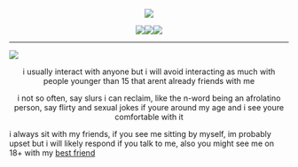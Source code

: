 <p align="center">
  <img src="https://files.catbox.moe/njiu3f.png" /></p>

   <p align="center">
  <img src="https://files.catbox.moe/ccmf8y.webp"/><img src="https://files.catbox.moe/ql5l3h.webp"/><img src="https://files.catbox.moe/hove47.webp"/></p>

---
   
   ![](https://komarev.com/ghpvc/?username=Acceptmylove&color=red)


 <p align="center">     
   i usually interact with anyone but i will avoid interacting as much with people younger than 15 that arent already friends with me

 <p align="center">    i not so often, say slurs i can reclaim, like the n-word being an afrolatino person, say flirty and sexual jokes if youre around my age and i see youre comfortable with it

   i always sit with my friends, if you see me sitting by myself, im probably upset but i will likely respond if you talk to me, also you might see me on 18+ with my [best friend](https://1-29-22.carrd.co/) 
